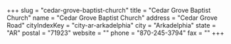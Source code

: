 +++
slug = "cedar-grove-baptist-church"
title = "Cedar Grove Baptist Church"
name = "Cedar Grove Baptist Church"
address = "Cedar Grove Road"
cityIndexKey = "city-ar-arkadelphia"
city = "Arkadelphia"
state = "AR"
postal = "71923"
website = ""
phone = "870-245-3794"
fax = ""
+++
